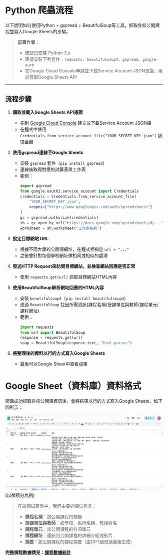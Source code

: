 # Python 爬蟲流程

以下說明如何使用Python + gspread + BeautifulSoup等工具，抓取各校公開課程並寫入Google Sheets的步驟。

> **前置作業**：  
> - 確認已安裝 Python 3.x  
> - 建議安裝下列套件：`requests`、`beautifulsoup4`、`gspread`、`google-auth`  
> - 在Google Cloud Console申請並下載Service Account JSON憑證，用於存取Google Sheets API

---

## 流程步驟

1. **讀取並載入Google Sheets API憑證**  
   - 先到 [Google Cloud Console](https://console.cloud.google.com/) 建立並下載Service Account JSON檔  
   - 在程式中使用 `Credentials.from_service_account_file("YOUR_SECRET_KEY.json")` 讀取金鑰  

2. **使用gspread連線至Google Sheets**  
   - 安裝 `gspread` 套件（`pip install gspread`）  
   - 連線後取得對應的試算表與工作表  
   - 範例：  
     ```python
     import gspread
     from google.oauth2.service_account import Credentials
     credentials = Credentials.from_service_account_file(
         'YOUR_SECRET_KEY.json',
         scopes=["https://www.googleapis.com/auth/spreadsheets"]
     )
     gc = gspread.authorize(credentials)
     sh = gc.open_by_url("https://docs.google.com/spreadsheets/d/...")
     worksheet = sh.worksheet("工作表名稱")
     ```

3. **設定目標網站 URL**  
   - 根據不同大學的公開課網址，在程式裡指定 `url = "..."`  
   - 之後會針對每個學校網址做相同或相似的處理

4. **發送HTTP Request來訪問目標網站，並檢查網站回應是否正常**  
   - 使用 `requests.get(url)` 抓取目標網站HTML內容  

5. **使用BeautifulSoup解析網站回應的HTML內容**  
   - 安裝 `beautifulsoup4`（`pip install beautifulsoup4`）  
   - 透過 `BeautifulSoup` 找出所需資訊(課程名稱/授課單位與教師/課程單元/課程網址)  
   - 範例：  
     ```python
     import requests
     from bs4 import BeautifulSoup
     response = requests.get(url)
     soup = BeautifulSoup(response.text, "html.parser")

6. **將整理後的資料以行的方式寫入Google Sheets**   
   - 最後可以Google Sheet中查看成果
  
# Google Sheet（資料庫）資料格式

爬蟲成功抓取各校公開課資訊後，會將結果以行的方式寫入Google Sheets，如下圖所示：

![Google Sheet 截圖](images/google_sheet_example.png)
(以微積分為例)

> 在這個試算表中，我們主要的欄位包含：
> - **課程名稱**：該公開課程的標題
> - **授課單位與教師**：如學校、系所名稱、教授姓名
> - **課程單元**：該公開課程的各項單元
> - **課程網址**：連結到公開課程的詳細介紹或影片
> - **摘要**：該公開課程的課程摘要（由GPT讀取講義後生成）

 **完整課程數據請見：[課程數據統計](crawler/course_count.md)**  

